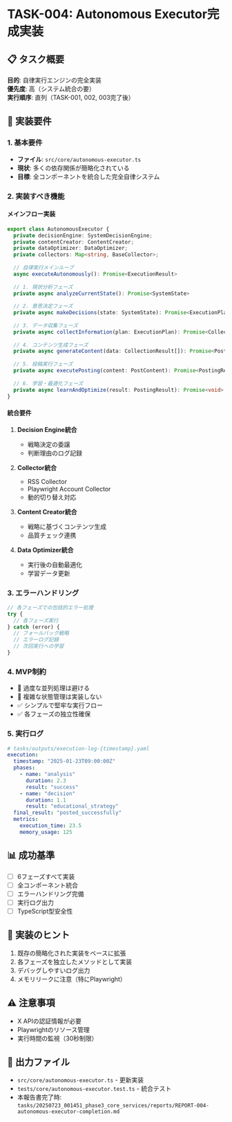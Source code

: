 # TASK-004: Autonomous Executor完成実装

## 📋 タスク概要
**目的**: 自律実行エンジンの完全実装  
**優先度**: 高（システム統合の要）  
**実行順序**: 直列（TASK-001, 002, 003完了後）  

## 🎯 実装要件

### 1. 基本要件
- **ファイル**: `src/core/autonomous-executor.ts`
- **現状**: 多くの依存関係が簡略化されている
- **目標**: 全コンポーネントを統合した完全自律システム

### 2. 実装すべき機能

#### メインフロー実装
```typescript
export class AutonomousExecutor {
  private decisionEngine: SystemDecisionEngine;
  private contentCreator: ContentCreator;
  private dataOptimizer: DataOptimizer;
  private collectors: Map<string, BaseCollector>;
  
  // 自律実行メインループ
  async executeAutonomously(): Promise<ExecutionResult>
  
  // 1. 現状分析フェーズ
  private async analyzeCurrentState(): Promise<SystemState>
  
  // 2. 意思決定フェーズ
  private async makeDecisions(state: SystemState): Promise<ExecutionPlan>
  
  // 3. データ収集フェーズ
  private async collectInformation(plan: ExecutionPlan): Promise<CollectionResult[]>
  
  // 4. コンテンツ生成フェーズ
  private async generateContent(data: CollectionResult[]): Promise<PostContent>
  
  // 5. 投稿実行フェーズ
  private async executePosting(content: PostContent): Promise<PostingResult>
  
  // 6. 学習・最適化フェーズ
  private async learnAndOptimize(result: PostingResult): Promise<void>
}
```

#### 統合要件
1. **Decision Engine統合**
   - 戦略決定の委譲
   - 判断理由のログ記録

2. **Collector統合**
   - RSS Collector
   - Playwright Account Collector
   - 動的切り替え対応

3. **Content Creator統合**
   - 戦略に基づくコンテンツ生成
   - 品質チェック連携

4. **Data Optimizer統合**
   - 実行後の自動最適化
   - 学習データ更新

### 3. エラーハンドリング
```typescript
// 各フェーズでの包括的エラー処理
try {
  // 各フェーズ実行
} catch (error) {
  // フォールバック戦略
  // エラーログ記録
  // 次回実行への学習
}
```

### 4. MVP制約
- 🚫 過度な並列処理は避ける
- 🚫 複雑な状態管理は実装しない
- ✅ シンプルで堅牢な実行フロー
- ✅ 各フェーズの独立性確保

### 5. 実行ログ
```yaml
# tasks/outputs/execution-log-{timestamp}.yaml
execution:
  timestamp: "2025-01-23T09:00:00Z"
  phases:
    - name: "analysis"
      duration: 2.3
      result: "success"
    - name: "decision"
      duration: 1.1
      result: "educational_strategy"
  final_result: "posted_successfully"
  metrics:
    execution_time: 23.5
    memory_usage: 125
```

## 📊 成功基準
- [ ] 6フェーズすべて実装
- [ ] 全コンポーネント統合
- [ ] エラーハンドリング完備
- [ ] 実行ログ出力
- [ ] TypeScript型安全性

## 🔧 実装のヒント
1. 既存の簡略化された実装をベースに拡張
2. 各フェーズを独立したメソッドとして実装
3. デバッグしやすいログ出力
4. メモリリークに注意（特にPlaywright）

## ⚠️ 注意事項
- X APIの認証情報が必要
- Playwrightのリソース管理
- 実行時間の監視（30秒制限）

## 📁 出力ファイル
- `src/core/autonomous-executor.ts` - 更新実装
- `tests/core/autonomous-executor.test.ts` - 統合テスト
- 本報告書完了時: `tasks/20250723_001451_phase3_core_services/reports/REPORT-004-autonomous-executor-completion.md`